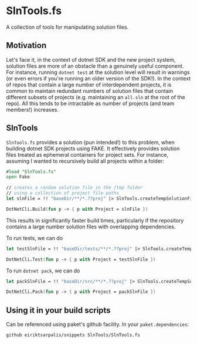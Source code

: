 # SlnTools.fs

A collection of tools for manipulating solution files. 

## Motivation

Let's face it, in the context of dotnet SDK and the new project system, 
solution files are more of an obstacle than a genuinely useful component.
For instance, running `dotnet test` at the solution level will result in warnings 
(or even errors if you're running an older version of the SDK!).
In the context of repos that contain a large number of interdependent projects,
it is common to maintain redundant numbers of solution files that contain
different subsets of projects (e.g. maintaining an `all.sln` at the root of the repo).
All this tends to be intractable as number of projects (and team members!) increases.

## SlnTools

`SlnTools.fs` provides a solution (pun intended!) to this problem,
when building dotnet SDK projects using FAKE. 
It effectively provides solution files treated as ephemeral containers for project sets.
For instance, assuming I wanted to recursively build all projects within a folder:
```fsharp
#load "SlnTools.fs"
open Fake

// creates a random solution file in the /tmp folder
// using a collection of project file paths
let slnFile = !! "baseDir/**/*.??proj" |> SlnTools.createTempSolutionFile

DotNetCli.Build(fun p -> { p with Project = slnFile })
```
This results in significantly faster build times, 
particularly if the repository contains a large number solution files with overlapping dependencies.

To run tests, we can do
```fsharp
let testSlnFile = !! "baseDir/tests/**/*.??proj" |> SlnTools.createTempSolutionFile

DotNetCli.Test(fun p -> { p with Project = testSlnFile })
```
To run `dotnet pack`, we can do
```fsharp
let packSlnFile = !! "baseDir/src/**/*.??proj" |> SlnTools.createTempSolutionFile

DotNetCli.Pack(fun p -> { p with Project = packSlnFile })
```

## Using it in your build scripts

Can be referenced using paket's github facility. In your `paket.dependencies`:
```
github eiriktsarpalis/snippets SlnTools/SlnTools.fs
```
